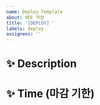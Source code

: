 ```yaml
---
name: Deploy Template
about: 배포 작업
title: '[DEPLOY] '
labels: deploy
assignees: ''
---
```


# ✨ Description

# ✨ Time (마감 기한)
